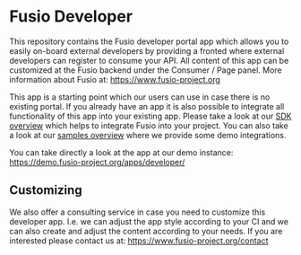 
# Fusio Developer

This repository contains the Fusio developer portal app which allows you to easily on-board
external developers by providing a fronted where external developers can register to consume
your API. All content of this app can be customized at the Fusio backend under the Consumer / Page
panel. More information about Fusio at:
https://www.fusio-project.org

This app is a starting point which our users can use in case there is no existing portal.
If you already have an app it is also possible to integrate all functionality of this app
into your existing app. Please take a look at our [SDK overview](https://www.fusio-project.org/sdk)
which helps to integrate Fusio into your project. You can also take a look at our
[samples overview](https://www.fusio-project.org/samples) where we provide some demo
integrations.

You can take directly a look at the app at our demo instance:  
https://demo.fusio-project.org/apps/developer/

## Customizing

We also offer a consulting service in case you need to customize this developer app. I.e. we can
adjust the app style according to your CI and we can also create and adjust the content according
to your needs. If you are interested please contact us at:
https://www.fusio-project.org/contact
